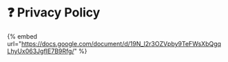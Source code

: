 # ❓ Privacy Policy

{% embed url="https://docs.google.com/document/d/19N_l2r3OZVpby9TeFWsXbQgqLhyUx063JgfIE7B9Rfg/" %}
